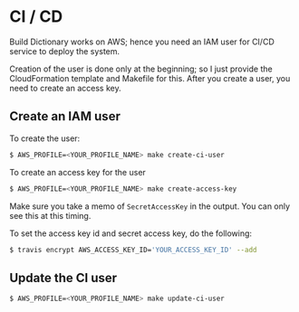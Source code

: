 
# CI / CD

Build Dictionary works on AWS; hence you need an IAM user for CI/CD service to deploy the system.

Creation of the user is done only at the beginning; so I just provide the CloudFormation template and Makefile for this.
After you create a user, you need to create an access key.

## Create an IAM user

To create the user:

```sh
$ AWS_PROFILE=<YOUR_PROFILE_NAME> make create-ci-user
```

To create an access key for the user

```sh
$ AWS_PROFILE=<YOUR_PROFILE_NAME> make create-access-key
```

Make sure you take a memo of `SecretAccessKey` in the output. You can only see this at this timing.

To set the access key id and secret access key, do the following:

```sh
$ travis encrypt AWS_ACCESS_KEY_ID='YOUR_ACCESS_KEY_ID' --add
```

## Update the CI user

```sh
$ AWS_PROFILE=<YOUR_PROFILE_NAME> make update-ci-user
```
